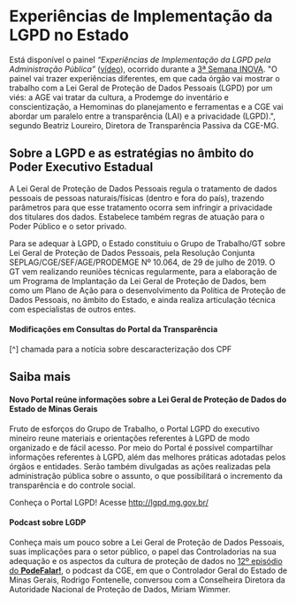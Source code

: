# Experiências de Implementação da LGPD no Estado

Está disponível o painel _“Experiências de Implementação da LGPD pela Administração Pública”_ ([vídeo](https://www.youtube.com/watch?v=dmM0sVWxTLQ&feature=youtu.be)), ocorrido durante a [3ª Semana INOVA](https://www.inova.mg.gov.br/). "O painel vai trazer experiências diferentes, em que cada órgão vai mostrar o trabalho com a Lei Geral de Proteção de Dados Pessoais (LGPD) por um viés: a AGE vai tratar da cultura, a Prodemge do inventário e conscientização, a Hemominas do planejamento e ferramentas e a CGE vai abordar um paralelo entre a transparência (LAI) e a privacidade (LGPD).", segundo Beatriz Loureiro, Diretora de Transparência Passiva da CGE-MG. 

## Sobre a LGPD e as estratégias no âmbito do Poder Executivo Estadual

A Lei Geral de Proteção de Dados Pessoais regula o tratamento de dados pessoais de pessoas naturais/físicas (dentro e fora do país), trazendo parâmetros para que esse tratamento ocorra sem infringir a privacidade dos titulares dos dados. Estabelece também regras de atuação para o Poder Público e o setor privado. 
 
Para se adequar à LGPD, o Estado constituiu o Grupo de Trabalho/GT sobre Lei Geral de Proteção de Dados Pessoais, pela Resolução Conjunta SEPLAG/CGE/SEF/AGE/PRODEMGE Nº 10.064, de 29 de julho de 2019. O GT vem realizando reuniões técnicas regularmente, para a elaboração de um Programa de Implantação da Lei Geral de Proteção de Dados, bem como um Plano de Ação para o desenvolvimento da Política de Proteção de Dados Pessoais, no âmbito do Estado, e ainda realiza articulação técnica com especialistas de outros entes.

#### Modificações em Consultas do Portal da Transparência

[^] chamada para a notícia sobre descaracterização dos CPF

## Saiba mais

#### Novo Portal reúne informações sobre a Lei Geral de Proteção de Dados do Estado de Minas Gerais

Fruto de esforços do Grupo de Trabalho, o Portal LGPD do executivo mineiro reune materiais e orientações referentes à LGPD de modo organizado e de fácil acesso. Por meio do Portal é possível compartilhar informações referentes à LGPD, além das melhores práticas adotadas pelos órgãos e entidades. Serão também divulgadas as ações realizadas pela administração pública sobre o assunto, o que possibilitará o incremento da transparência e do controle social.

Conheça o Portal LGPD! Acesse http://lgpd.mg.gov.br/

#### Podcast sobre LGDP

Conheça mais um pouco sobre a Lei Geral de Proteção de Dados Pessoais, suas implicações para o setor público, o papel das Controladorias na sua adequação e os aspectos da cultura de proteção de dados no [12º episódio do **PodeFalar!**](https://www.youtube.com/watch?v=Cc5BMqIihxA), o podcast da CGE, em que o Controlador Geral do Estado de Minas Gerais, Rodrigo Fontenelle, conversou com a Conselheira Diretora da Autoridade Nacional de Proteção de Dados, Miriam Wimmer.
